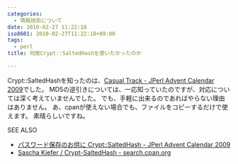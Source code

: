 ```yaml
---
categories:
  - 情報技術について
date: 2010-02-27 11:22:18
iso8601: 2010-02-27T11:22:18+09:00
tags:
  - perl
title: 何故Crypt::SaltedHashを使いたかったのか

---
```


Crypt::SaltedHashを知ったのは、<a href="http://perl-users.jp/articles/advent-calendar/2009/casual/">Casual Track - JPerl Advent Calendar 2009</a>でした。
MD5の逆引きについては、一応知っていたのですが、対応については深く考えていませんでした。
でも、手軽に出来るのであればやらない理由はありません。
あ、cpanが使えない場合でも、ファイルをコピーするだけで使えます。
素晴らしいですね。
<div>
<p>SEE ALSO</p>
<ul>
<li><a href="http://perl-users.jp/articles/advent-calendar/2009/casual/14.html">パスワード保存のお供に Crypt::SaltedHash - JPerl Advent Calendar 2009</a></li>
<li><a href="http://search.cpan.org/dist/Crypt-SaltedHash/">Sascha Kiefer / Crypt-SaltedHash - search.cpan.org</a></li>
</ul>
</div>
    	